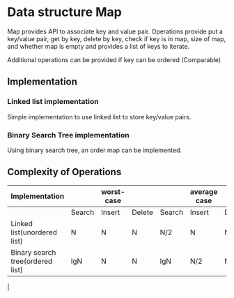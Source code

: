 #  Data structure Map

Map provides API to associate key and value pair.
Operations provide put a key/value pair, get by key, delete by key, check if key is in map,
size of map, and whether map is empty and provides a list of keys to iterate.

Additional operations can be provided if key can be ordered (Comparable)
## Implementation

### Linked list implementation
Simple implementation to use linked list to store key/value pairs.

### Binary Search Tree implementation
Using binary search tree, an order map can be implemented.


## Complexity of Operations

| Implementation | |     worst-case  | | |       average case        | | 
| -------------- | ------ | ------ | ------ | ------ | ------ | ------ |
|                                   | Search | Insert | Delete | Search | Insert | Delete |
| Linked list(unordered list)       | N      | N      | N      |  N/2   |  N     | N/2    |
| Binary search tree(ordered list)  | lgN    | N      | N      |  lgN   |  N/2   | N/2    |
|
